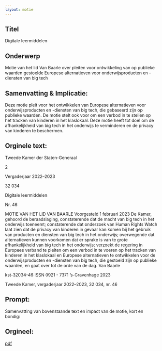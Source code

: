 ```yaml
---
layout: motie
---
```

## Titel
Digitale leermiddelen
## Onderwerp
Motie van het lid Van Baarle over pleiten voor ontwikkeling van op publieke waarden gestoelde Europese alternatieven voor onderwijsproducten en -diensten van big tech
## Samenvatting & Implicatie:

Deze motie pleit voor het ontwikkelen van Europese alternatieven voor onderwijsproducten en -diensten van big tech, die gebaseerd zijn op publieke waarden. De motie stelt ook voor om een verbod in te stellen op het tracken van kinderen in het klaslokaal. Deze motie heeft tot doel om de afhankelijkheid van big tech in het onderwijs te verminderen en de privacy van kinderen te beschermen.
## Orginele text:


Tweede Kamer der Staten-Generaal

2

Vergaderjaar 2022–2023

32 034

Digitale leermiddelen

Nr. 46

MOTIE VAN HET LID VAN BAARLE
Voorgesteld 1 februari 2023
De Kamer,
gehoord de beraadslaging,
constaterende dat de macht van big tech in het onderwijs toeneemt;
constaterende dat onderzoek van Human Rights Watch laat zien dat de
privacy van kinderen in gevaar kan komen bij het gebruik van producten
en diensten van big tech in het onderwijs;
overwegende dat alternatieven kunnen voorkomen dat er sprake is van te
grote afhankelijkheid van big tech in het onderwijs;
verzoekt de regering in Europees verband te pleiten om een verbod in te
voeren op het tracken van kinderen in het klaslokaal en Europese
alternatieven te ontwikkelen voor de onderwijsproducten en -diensten van
big tech, die gestoeld zijn op publieke waarden,
en gaat over tot de orde van de dag.
Van Baarle

kst-32034-46
ISSN 0921 - 7371
’s-Gravenhage 2023

Tweede Kamer, vergaderjaar 2022–2023, 32 034, nr. 46


## Prompt:
Samenvatting van bovenstaande text en impact van de motie, kort en bondig:

## Orgineel:
[pdf](https://gegevensmagazijn.tweedekamer.nl/OData/v4/2.0/Document(754d1bf2-1d3e-4b9c-8b2d-bc30edb39ab5)/resource)
